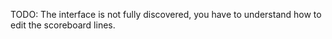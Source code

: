 TODO: The interface is not fully discovered, you have to understand how to edit the scoreboard lines.